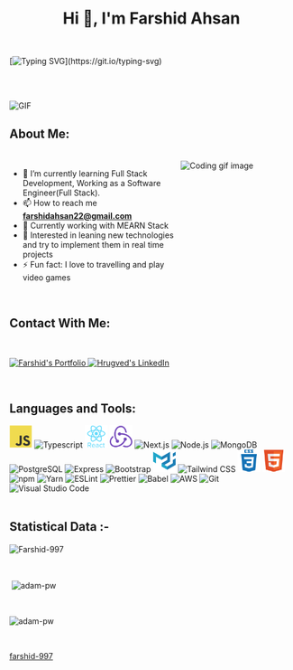 <h1 align="center">Hi 👋, I'm Farshid Ahsan </h1>

<br>

[![Typing SVG](https://readme-typing-svg.herokuapp.com?font=Architects+Daughter&color=%2336BCF7&size=40&lines=Hey!+It's+Farshid;I'm+a+FullStack+Developer...)](https://git.io/typing-svg)


<br>



<br>

<p> <img  height="280rem" alt="GIF" src="https://media.tenor.com/GfSX-u7VGM4AAAAC/coding.gif" /></p>

<h2 align="left">About Me:</h3>

<br>
<img align="right" width="200" height="200" src="https://raw.githubusercontent.com/royrustdev/royrustdev/main/assets/img/coding.gif" alt="Coding gif image" />

- 🌱 I’m currently learning Full Stack Development, Working as a Software Engineer(Full Stack).
- 📫 How to reach me **farshidahsan22@gmail.com**
- 🌱 Currently working with MEARN Stack 
- 👯 Interested in leaning  new technologies and try to implement them in real time projects
- ⚡ Fun fact: I love to travelling and play video games

<br>

<h2 align="left">Contact With Me:</h3>

 <br>

<p align="left">

<p align="left">
 <a href="https://farshid-ahsan-personal-portfolio-website.netlify.app/">
 <img border="0" alt="Farshid's Portfolio" src="https://img.icons8.com/external-itim2101-lineal-color-itim2101/40/000000/external-resume-business-recruitment-itim2101-lineal-color-itim2101.png">
 </a>

 <a href="[https://www.linkedin.com/in/alamin20/](https://www.linkedin.com/in/farshid-ahsan-aab34015b/)">
 
 <img border="0" alt="Hrugved's LinkedIn" src="https://img.icons8.com/doodle/40/000000/linkedin--v2.png"/>
 </a>

 
</p>

<br>

<h2 align="left">Languages and Tools:</h3>

<div align="left">
  <img src="https://github.com/devicons/devicon/blob/master/icons/javascript/javascript-original.svg" title="JavaScript" alt="JavaScript" width="40" height="40"/>
 <img src="https://github.com/get-icon/geticon/raw/master/icons/typescript-icon.svg" alt="Typescript" width="40px" height="40px">
  <img src="https://github.com/devicons/devicon/blob/master/icons/react/react-original-wordmark.svg" title="React" alt="React" width="40" height="40"/>
   <img src="https://github.com/devicons/devicon/blob/master/icons/redux/redux-original.svg" title="Redux" alt="Redux " width="40" height="40"/>
 <img src="https://github.com/get-icon/geticon/raw/master/icons/nextjs-icon.svg" alt="Next.js" width="40px" height="40px">
 <img src="https://github.com/get-icon/geticon/raw/master/icons/nodejs-icon.svg" alt="Node.js" width="40px" height="40px">
  <img src="https://github.com/get-icon/geticon/raw/master/icons/mongodb-icon.svg" alt="MongoDB" width="40px" height="40px">
  <img src="https://github.com/get-icon/geticon/raw/master/icons/postgresql.svg" alt="PostgreSQL" width="40px" height="40px">

 <img src="https://github.com/get-icon/geticon/raw/master/icons/express.svg" alt="Express" width="40px" height="40px">
  <img src="https://github.com/get-icon/geticon/raw/master/icons/bootstrap.svg" alt="Bootstrap" width="40px" height="40px">
  <img src="https://github.com/devicons/devicon/blob/master/icons/materialui/materialui-original.svg" title="Material UI" alt="Material UI" width="40" height="40"/>

  <img src="https://github.com/get-icon/geticon/raw/master/icons/tailwindcss-icon.svg" alt="Tailwind CSS" width="40px" height="40px">
  <img src="https://github.com/devicons/devicon/blob/master/icons/css3/css3-plain-wordmark.svg"  title="CSS3" alt="CSS" width="40" height="40"/>
  <img src="https://github.com/devicons/devicon/blob/master/icons/html5/html5-original.svg" title="HTML5" alt="HTML" width="40" height="40"/>
 

<img src="https://github.com/get-icon/geticon/raw/master/icons/npm.svg" alt="npm" width="40px" height="40px">
<img src="https://github.com/get-icon/geticon/raw/master/icons/yarn.svg" alt="Yarn" width="40px" height="40px">
<img src="https://github.com/get-icon/geticon/raw/master/icons/eslint.svg" alt="ESLint" width="40px" height="40px">

  <img src="https://github.com/get-icon/geticon/raw/master/icons/prettier.svg" alt="Prettier" width="40px" height="40px">
<img src="https://github.com/get-icon/geticon/raw/master/icons/babel.svg" alt="Babel" width="40px" height="40px">
<img src="https://github.com/get-icon/geticon/raw/master/icons/aws.svg" alt="AWS" width="40px" height="40px">

<img src="https://github.com/get-icon/geticon/raw/master/icons/git-icon.svg" alt="Git" width="40px" height="40px">
  <img src="https://github.com/get-icon/geticon/raw/master/icons/visual-studio-code.svg" alt="Visual Studio Code" width="21px" height="21px">
 
</div>


<br>

<h2>Statistical Data :-</h3>
<p><img align="center"
    src="https://github-readme-stats.vercel.app/api/top-langs?username=Farshid-997&show_icons=true&locale=en&bg_color=0d1117&text_color=ffffff&layout=compact"
    alt="Farshid-997" 
    bg_color=#807070/></p>

<br>

<p>&nbsp;<img align="center" src="https://github-readme-stats.vercel.app/api?username=Farshid-997&show_icons=true&locale=en&bg_color=0d1117&text_color=ffffff&repo=convoychat"
    alt="adam-pw" /></p>

<br>

<p><img align="center" src="https://github-readme-streak-stats.herokuapp.com/?user=Farshid-997&theme=dark&background=0d1117&date_format=M%20j%5B%2C%20Y%5D" alt="adam-pw" /></p>
      
<p align="left"> <a href="https://twitter.com/" target="blank"><img
      src="https://img.shields.io/twitter/follow/?logo=twitter&style=for-the-badge" alt="" /></a> </p>

[farshid-997]([https://github.com/Adam-pw](https://github.com/Farshid-997)https://github.com/Farshid-997)
